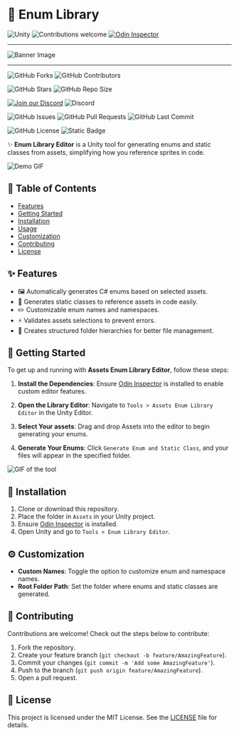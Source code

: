 # 🎨 Enum Library

![Unity](https://img.shields.io/badge/Unity-2022.3+-black.svg?style=for-the-badge&logo=unity)
![Contributions welcome](https://img.shields.io/badge/Contributions-Welcome-brightgreen.svg?style=for-the-badge)
[![Odin Inspector](https://img.shields.io/badge/Odin_Inspector-Required-blue?style=for-the-badge)](https://odininspector.com/)

***
![Banner Image](https://via.placeholder.com/1000x300.png?text=assets+Enum+Library+Editor+for+Unity)
***

![GitHub Forks](https://img.shields.io/github/forks/Ddemon26/Enum-Library)
![GitHub Contributors](https://img.shields.io/github/contributors/Ddemon26/Enum-Library)

![GitHub Stars](https://img.shields.io/github/stars/Ddemon26/Enum-Library)
![GitHub Repo Size](https://img.shields.io/github/repo-size/Ddemon26/Enum-Library)

[![Join our Discord](https://img.shields.io/badge/Discord-Join%20Us-7289DA?logo=discord&logoColor=white)](https://discord.gg/knwtcq3N2a)
![Discord](https://img.shields.io/discord/1047781241010794506)


![GitHub Issues](https://img.shields.io/github/issues/Ddemon26/Enum-Library)
![GitHub Pull Requests](https://img.shields.io/github/issues-pr/Ddemon26/Enum-Library)
![GitHub Last Commit](https://img.shields.io/github/last-commit/Ddemon26/Enum-Library)

![GitHub License](https://img.shields.io/github/license/Ddemon26/Enum-Library)
![Static Badge](https://img.shields.io/badge/Noobs-0-blue)

✨ **Enum Library Editor** is a Unity tool for generating enums and static classes from assets, simplifying how you reference sprites in code.

![Demo GIF](https://media.giphy.com/media/l4Ep6KDbnTvdhGMP6/giphy.gif)

## 📜 Table of Contents
- [Features](#-features)
- [Getting Started](#-getting-started)
- [Installation](#-installation)
- [Usage](#-usage)
- [Customization](#-customization)
- [Contributing](#-contributing)
- [License](#-license)

## ✨ Features
- 🖼️ Automatically generates C# enums based on selected assets.
- 🔧 Generates static classes to reference assets in code easily.
- ✏️ Customizable enum names and namespaces.
- ⚡ Validates assets selections to prevent errors.
- 📂 Creates structured folder hierarchies for better file management.

## 🚀 Getting Started

To get up and running with **Assets Enum Library Editor**, follow these steps:

1. **Install the Dependencies**:
   Ensure [Odin Inspector](https://odininspector.com/) is installed to enable custom editor features.

2. **Open the Library Editor**:
   Navigate to `Tools > Assets Enum Library Editor` in the Unity Editor.

3. **Select Your assets**:
   Drag and drop Assets into the editor to begin generating your enums.

4. **Generate Your Enums**:
   Click `Generate Enum and Static Class`, and your files will appear in the specified folder.

![GIF of the tool](https://media.giphy.com/media/26u4cqiYI30juCOGY/giphy.gif)

## 🔧 Installation

1. Clone or download this repository.
2. Place the folder in `Assets` in your Unity project.
3. Ensure [Odin Inspector](https://odininspector.com/) is installed.
4. Open Unity and go to `Tools > Enum Library Editor`.

## ⚙️ Customization

- **Custom Names**: Toggle the option to customize enum and namespace names.
- **Root Folder Path**: Set the folder where enums and static classes are generated.

## 🤝 Contributing

Contributions are welcome! Check out the steps below to contribute:

1. Fork the repository.
2. Create your feature branch (`git checkout -b feature/AmazingFeature`).
3. Commit your changes (`git commit -m 'Add some AmazingFeature'`).
4. Push to the branch (`git push origin feature/AmazingFeature`).
5. Open a pull request.

## 📄 License

This project is licensed under the MIT License. See the [LICENSE](LICENSE) file for details.

